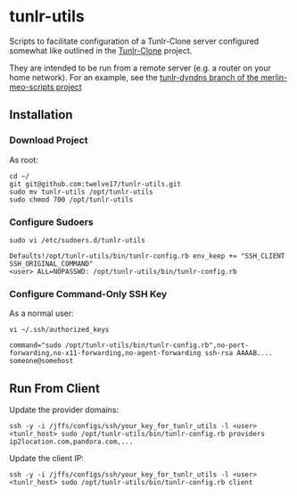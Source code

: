 # tunlr-utils

Scripts to facilitate configuration of a Tunlr-Clone server configured somewhat like outlined in the [Tunlr-Clone](https://github.com/corporate-gadfly/Tunlr-Clone) project.

They are intended to be run from a remote server (e.g. a router on your home network).  For an example, see the [tunlr-dyndns branch of the merlin-meo-scripts project](https://github.com/twelve17/merlin-meo-scripts/tree/tunlr-dyndns)

## Installation

### Download Project

As root:

```
cd ~/
git git@github.com:twelve17/tunlr-utils.git
sudo mv tunlr-utils /opt/tunlr-utils
sudo chmod 700 /opt/tunlr-utils
```

### Configure Sudoers

```
sudo vi /etc/sudoers.d/tunlr-utils
```

```
Defaults!/opt/tunlr-utils/bin/tunlr-config.rb env_keep += "SSH_CLIENT SSH_ORIGINAL_COMMAND"
<user> ALL=NOPASSWD: /opt/tunlr-utils/bin/tunlr-config.rb
```

### Configure Command-Only SSH Key

As a normal user:

```
vi ~/.ssh/authorized_keys 
```

```
command="sudo /opt/tunlr-utils/bin/tunlr-config.rb",no-port-forwarding,no-x11-forwarding,no-agent-forwarding ssh-rsa AAAAB.... someone@somehost 
```

## Run From Client

Update the provider domains:
```
ssh -y -i /jffs/configs/ssh/your_key_for_tunlr_utils -l <user> <tunlr_host> sudo /opt/tunlr-utils/bin/tunlr-config.rb providers ip2location.com,pandora.com,...
```

Update the client IP:
```
ssh -y -i /jffs/configs/ssh/your_key_for_tunlr_utils -l <user> <tunlr_host> sudo /opt/tunlr-utils/bin/tunlr-config.rb client
```
